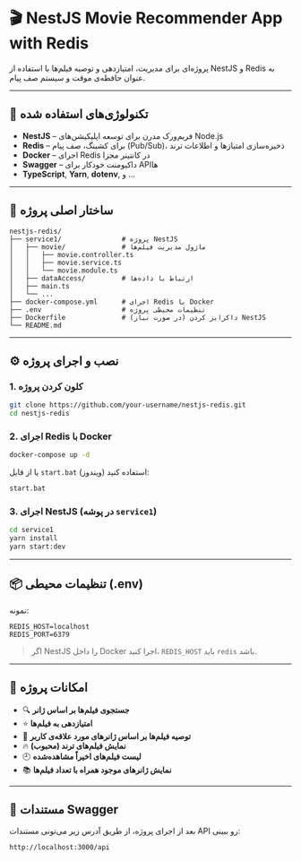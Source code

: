 # 🎬 NestJS Movie Recommender App with Redis

پروژه‌ای برای مدیریت، امتیازدهی و توصیه فیلم‌ها با استفاده از NestJS و Redis به عنوان حافظه‌ی موقت و سیستم صف پیام.

---

## 🧰 تکنولوژی‌های استفاده شده

- **NestJS** – فریم‌ورک مدرن برای توسعه اپلیکیشن‌های Node.js
- **Redis** – برای کشینگ، صف پیام (Pub/Sub)، ذخیره‌سازی امتیازها و اطلاعات ترند
- **Docker** – اجرای Redis در کانتینر مجزا
- **Swagger** – داکیومنت خودکار برای APIها
- **TypeScript**, **Yarn**, **dotenv**, و ...

---

## 📁 ساختار اصلی پروژه

```
nestjs-redis/
├── service1/               # پروژه NestJS
│   ├── movie/              # ماژول مدیریت فیلم‌ها
│   │   ├── movie.controller.ts
│   │   ├── movie.service.ts
│   │   └── movie.module.ts
│   ├── dataAccess/         # ارتباط با داده‌ها
│   ├── main.ts
│   └── ...
├── docker-compose.yml      # اجرای Redis با Docker
├── .env                    # تنظیمات محیطی پروژه
├── Dockerfile              # (در صورت نیاز) داکرایز کردن NestJS
└── README.md
```

---

## ⚙️ نصب و اجرای پروژه

### 1. کلون کردن پروژه

```bash
git clone https://github.com/your-username/nestjs-redis.git
cd nestjs-redis
```

### 2. اجرای Redis با Docker

```bash
docker-compose up -d
```

یا از فایل `start.bat` استفاده کنید (ویندوز):

```bash
start.bat
```

### 3. اجرای NestJS (در پوشه `service1`)

```bash
cd service1
yarn install
yarn start:dev
```

---

## 📦 تنظیمات محیطی (.env)

نمونه:

```
REDIS_HOST=localhost
REDIS_PORT=6379
```

> اگر NestJS را داخل Docker اجرا کنید، `REDIS_HOST` باید `redis` باشد.

---

## 🚀 امکانات پروژه

- 🔍 **جستجوی فیلم‌ها بر اساس ژانر**
- ⭐ **امتیازدهی به فیلم‌ها**
- 🎯 **توصیه فیلم‌ها بر اساس ژانرهای مورد علاقه‌ی کاربر**
- 🔥 **نمایش فیلم‌های ترند (محبوب)**
- 🕘 **لیست فیلم‌های اخیراً مشاهده‌شده**
- 📚 **نمایش ژانرهای موجود همراه با تعداد فیلم‌ها**

---

## 🧪 مستندات Swagger

بعد از اجرای پروژه، از طریق آدرس زیر می‌تونی مستندات API رو ببینی:

```
http://localhost:3000/api
```